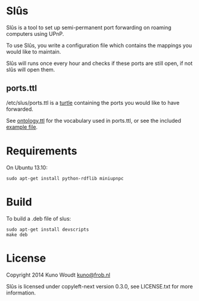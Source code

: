 
Slûs
====

Slûs is a tool to set up semi-permanent port forwarding on roaming
computers using UPnP.

To use Slûs, you write a configuration file which contains the mappings
you would like to maintain.

Slûs will runs once every hour and checks if these ports are still
open, if not slûs will open them.


ports.ttl
---------

/etc/slus/ports.ttl is a
[turtle](https://en.wikipedia.org/wiki/Turtle_%28syntax%29) containing
the ports you would like to have forwarded.

See [ontology.ttl](ontology.ttl) for the vocabulary used in ports.ttl,
or see the included [example file](ports.ttl).


Requirements
============

On Ubuntu 13.10:

    sudo apt-get install python-rdflib miniupnpc


Build
=====

To build a .deb file of slus:

    sudo apt-get install devscripts
    make deb


License
=======

Copyright 2014 Kuno Woudt <kuno@frob.nl>

Slûs is licensed under copyleft-next version 0.3.0, see
LICENSE.txt for more information.
